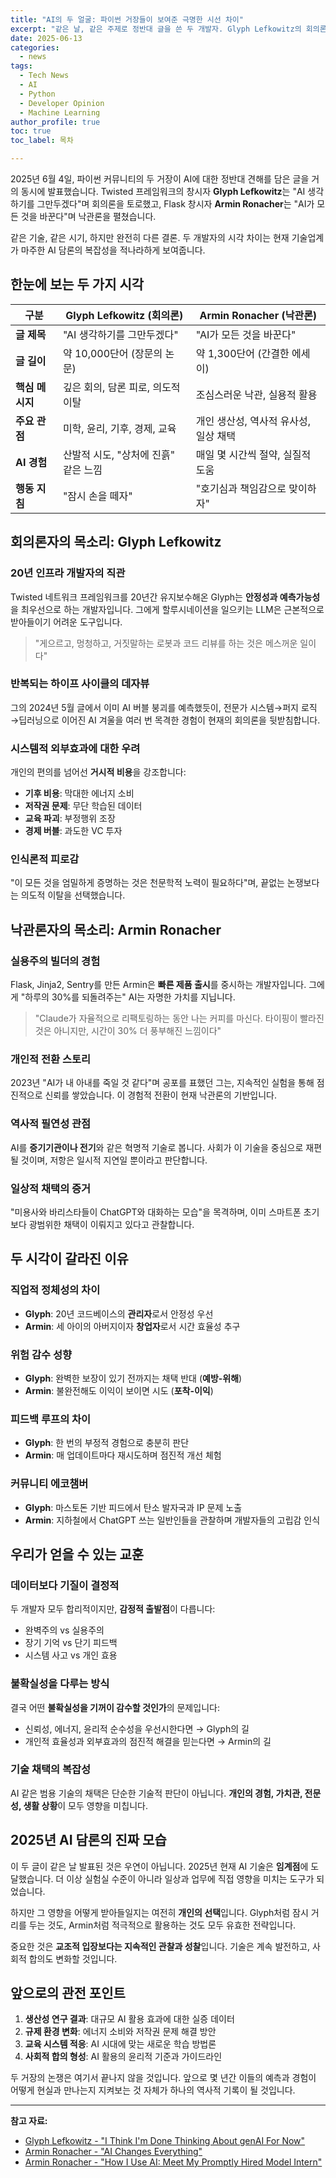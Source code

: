 ```yaml
---
title: "AI의 두 얼굴: 파이썬 거장들이 보여준 극명한 시선 차이"
excerpt: "같은 날, 같은 주제로 정반대 글을 쓴 두 개발자. Glyph Lefkowitz의 회의론과 Armin Ronacher의 낙관론을 통해 본 2025년 AI 담론의 진짜 모습"
date: 2025-06-13
categories:
  - news
tags:
  - Tech News
  - AI
  - Python
  - Developer Opinion
  - Machine Learning
author_profile: true
toc: true
toc_label: 목차

---
```


2025년 6월 4일, 파이썬 커뮤니티의 두 거장이 AI에 대한 정반대 견해를 담은 글을 거의 동시에 발표했습니다. Twisted 프레임워크의 창시자 **Glyph Lefkowitz**는 "AI 생각하기를 그만두겠다"며 회의론을 토로했고, Flask 창시자 **Armin Ronacher**는 "AI가 모든 것을 바꾼다"며 낙관론을 펼쳤습니다.

같은 기술, 같은 시기, 하지만 완전히 다른 결론. 두 개발자의 시각 차이는 현재 기술업계가 마주한 AI 담론의 복잡성을 적나라하게 보여줍니다.

## 한눈에 보는 두 가지 시각

| 구분 | Glyph Lefkowitz (회의론) | Armin Ronacher (낙관론) |
|------|-------------------------|------------------------|
| **글 제목** | "AI 생각하기를 그만두겠다" | "AI가 모든 것을 바꾼다" |
| **글 길이** | 약 10,000단어 (장문의 논문) | 약 1,300단어 (간결한 에세이) |
| **핵심 메시지** | 깊은 회의, 담론 피로, 의도적 이탈 | 조심스러운 낙관, 실용적 활용 |
| **주요 관점** | 미학, 윤리, 기후, 경제, 교육 | 개인 생산성, 역사적 유사성, 일상 채택 |
| **AI 경험** | 산발적 시도, "상처에 진흙" 같은 느낌 | 매일 몇 시간씩 절약, 실질적 도움 |
| **행동 지침** | "잠시 손을 떼자" | "호기심과 책임감으로 맞이하자" |

## 회의론자의 목소리: Glyph Lefkowitz

### 20년 인프라 개발자의 직관

Twisted 네트워크 프레임워크를 20년간 유지보수해온 Glyph는 **안정성과 예측가능성**을 최우선으로 하는 개발자입니다. 그에게 할루시네이션을 일으키는 LLM은 근본적으로 받아들이기 어려운 도구입니다.

> "게으르고, 멍청하고, 거짓말하는 로봇과 코드 리뷰를 하는 것은 메스꺼운 일이다"

### 반복되는 하이프 사이클의 데자뷰

그의 2024년 5월 글에서 이미 AI 버블 붕괴를 예측했듯이, 전문가 시스템→퍼지 로직→딥러닝으로 이어진 AI 겨울을 여러 번 목격한 경험이 현재의 회의론을 뒷받침합니다.

### 시스템적 외부효과에 대한 우려

개인의 편의를 넘어선 **거시적 비용**을 강조합니다:
- **기후 비용**: 막대한 에너지 소비
- **저작권 문제**: 무단 학습된 데이터
- **교육 파괴**: 부정행위 조장
- **경제 버블**: 과도한 VC 투자

### 인식론적 피로감

"이 모든 것을 엄밀하게 증명하는 것은 천문학적 노력이 필요하다"며, 끝없는 논쟁보다는 의도적 이탈을 선택했습니다.

## 낙관론자의 목소리: Armin Ronacher

### 실용주의 빌더의 경험

Flask, Jinja2, Sentry를 만든 Armin은 **빠른 제품 출시**를 중시하는 개발자입니다. 그에게 "하루의 30%를 되돌려주는" AI는 자명한 가치를 지닙니다.

> "Claude가 자율적으로 리팩토링하는 동안 나는 커피를 마신다. 타이핑이 빨라진 것은 아니지만, 시간이 30% 더 풍부해진 느낌이다"

### 개인적 전환 스토리

2023년 "AI가 내 아내를 죽일 것 같다"며 공포를 표했던 그는, 지속적인 실험을 통해 점진적으로 신뢰를 쌓았습니다. 이 경험적 전환이 현재 낙관론의 기반입니다.

### 역사적 필연성 관점

AI를 **증기기관이나 전기**와 같은 혁명적 기술로 봅니다. 사회가 이 기술을 중심으로 재편될 것이며, 저항은 일시적 지연일 뿐이라고 판단합니다.

### 일상적 채택의 증거

"미용사와 바리스타들이 ChatGPT와 대화하는 모습"을 목격하며, 이미 스마트폰 초기보다 광범위한 채택이 이뤄지고 있다고 관찰합니다.

## 두 시각이 갈라진 이유

### 직업적 정체성의 차이

- **Glyph**: 20년 코드베이스의 **관리자**로서 안정성 우선
- **Armin**: 세 아이의 아버지이자 **창업자**로서 시간 효율성 추구

### 위험 감수 성향

- **Glyph**: 완벽한 보장이 있기 전까지는 채택 반대 (**예방-위해**)
- **Armin**: 불완전해도 이익이 보이면 시도 (**포착-이익**)

### 피드백 루프의 차이

- **Glyph**: 한 번의 부정적 경험으로 충분히 판단
- **Armin**: 매 업데이트마다 재시도하며 점진적 개선 체험

### 커뮤니티 에코챔버

- **Glyph**: 마스토돈 기반 피드에서 탄소 발자국과 IP 문제 노출
- **Armin**: 지하철에서 ChatGPT 쓰는 일반인들을 관찰하며 개발자들의 고립감 인식

## 우리가 얻을 수 있는 교훈

### 데이터보다 기질이 결정적

두 개발자 모두 합리적이지만, **감정적 출발점**이 다릅니다:
- 완벽주의 vs 실용주의
- 장기 기억 vs 단기 피드백
- 시스템 사고 vs 개인 효용

### 불확실성을 다루는 방식

결국 어떤 **불확실성을 기꺼이 감수할 것인가**의 문제입니다:
- 신뢰성, 에너지, 윤리적 순수성을 우선시한다면 → Glyph의 길
- 개인적 효율성과 외부효과의 점진적 해결을 믿는다면 → Armin의 길

### 기술 채택의 복잡성

AI 같은 범용 기술의 채택은 단순한 기술적 판단이 아닙니다. **개인의 경험, 가치관, 전문성, 생활 상황**이 모두 영향을 미칩니다.

## 2025년 AI 담론의 진짜 모습

이 두 글이 같은 날 발표된 것은 우연이 아닙니다. 2025년 현재 AI 기술은 **임계점**에 도달했습니다. 더 이상 실험실 수준이 아니라 일상과 업무에 직접 영향을 미치는 도구가 되었습니다.

하지만 그 영향을 어떻게 받아들일지는 여전히 **개인의 선택**입니다. Glyph처럼 잠시 거리를 두는 것도, Armin처럼 적극적으로 활용하는 것도 모두 유효한 전략입니다.

중요한 것은 **교조적 입장보다는 지속적인 관찰과 성찰**입니다. 기술은 계속 발전하고, 사회적 합의도 변화할 것입니다. 

## 앞으로의 관전 포인트

1. **생산성 연구 결과**: 대규모 AI 활용 효과에 대한 실증 데이터
2. **규제 환경 변화**: 에너지 소비와 저작권 문제 해결 방안
3. **교육 시스템 적응**: AI 시대에 맞는 새로운 학습 방법론
4. **사회적 합의 형성**: AI 활용의 윤리적 기준과 가이드라인

두 거장의 논쟁은 여기서 끝나지 않을 것입니다. 앞으로 몇 년간 이들의 예측과 경험이 어떻게 현실과 만나는지 지켜보는 것 자체가 하나의 역사적 기록이 될 것입니다.

---

**참고 자료:**
- [Glyph Lefkowitz - "I Think I'm Done Thinking About genAI For Now"](https://blog.glyph.im/2025/06/i-think-im-done-thinking-about-genai-for-now.html)
- [Armin Ronacher - "AI Changes Everything"](https://lucumr.pocoo.org/2025/6/4/changes/)
- [Armin Ronacher - "How I Use AI: Meet My Promptly Hired Model Intern"](https://lucumr.pocoo.org/) 